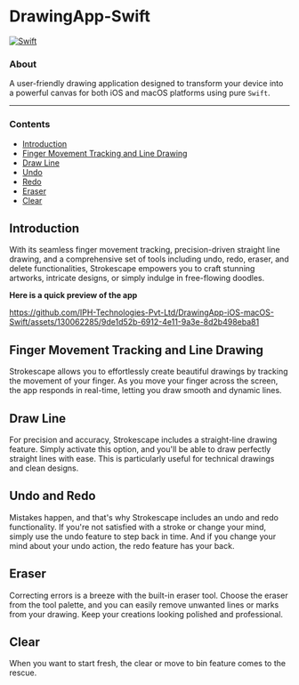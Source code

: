 # DrawingApp-Swift
[![Swift](https://img.shields.io/badge/swift-%2320232a.svg?style=for-the-badge&logo=swift&logoColor=%23F05138)](https://swift.org/)

### About
A user-friendly drawing application designed to transform your device into a powerful canvas for both iOS and macOS platforms using pure `Swift`.
___

### Contents

- [Introduction](#introduction)
- [Finger Movement Tracking and Line Drawing](#finger-movement-tracking-and-line-drawing)
- [Draw Line](#draw-line)
- [Undo](#undo-and-redo)
- [Redo](#undo-and-redo)
- [Eraser](#eraser)
- [Clear](#clear)

## Introduction
With its seamless finger movement tracking, precision-driven straight line drawing, and a comprehensive set of tools including undo, redo, eraser, and delete functionalities, Strokescape empowers you to craft stunning artworks, intricate designs, or simply indulge in free-flowing doodles.



__Here is a quick preview of the app__ <br />

https://github.com/IPH-Technologies-Pvt-Ltd/DrawingApp-iOS-macOS-Swift/assets/130062285/9de1d52b-6912-4e11-9a3e-8d2b498eba81


## Finger Movement Tracking and Line Drawing
Strokescape allows you to effortlessly create beautiful drawings by tracking the movement of your finger. As you move your finger across the screen, the app responds in real-time, letting you draw smooth and dynamic lines.

## Draw Line
For precision and accuracy, Strokescape includes a straight-line drawing feature. Simply activate this option, and you'll be able to draw perfectly straight lines with ease. This is particularly useful for technical drawings and clean designs.

## Undo and Redo
Mistakes happen, and that's why Strokescape includes an undo and redo functionality. If you're not satisfied with a stroke or change your mind, simply use the undo feature to step back in time. And if you change your mind about your undo action, the redo feature has your back.

## Eraser
Correcting errors is a breeze with the built-in eraser tool. Choose the eraser from the tool palette, and you can easily remove unwanted lines or marks from your drawing. Keep your creations looking polished and professional.

## Clear
When you want to start fresh, the clear or move to bin feature comes to the rescue. 

